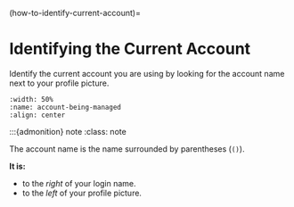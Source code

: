 
(how-to-identify-current-account)=
# Identifying the Current Account

Identify the current account you are using by looking for the account name next to your profile picture.

```{lazyfigure} ../_static/solo_app/My_Accounts/account-being-managed-location.webp
:width: 50%
:name: account-being-managed
:align: center
```

:::{admonition} note
:class: note

The account name is the name surrounded by parentheses (`()`). 

**It is:**

- to the *right* of your login name.
- to the *left* of your profile picture.
